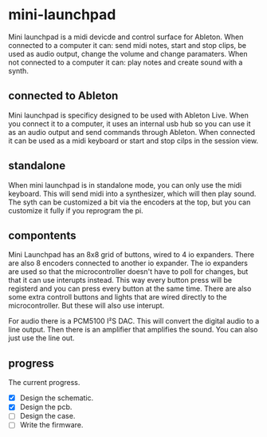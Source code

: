 # mini-launchpad

Mini launchpad is a midi devicde and control surface for Ableton. When connected to a computer it can: send midi notes, start and stop clips, be used as audio output, change the volume and change paramaters. When not connected to a computer it can: play notes and create sound with a synth.

## connected to Ableton

Mini launchpad is specificy designed to be used with Ableton Live. When you connect it to a computer, it uses an internal usb hub so you can use it as an audio output and send commands through Ableton. When connected it can be used as a midi keyboard or start and stop cilps in the session view.

## standalone

When mini launchpad is in standalone mode, you can only use the midi keyboard. This will send midi into a synthesizer, which will then play sound. The syth can be customized a bit via the encoders at the top, but you can customize it fully if you reprogram the pi.

## compontents

Mini Launchpad has an 8x8 grid of buttons, wired to 4 io expanders. There are also 8 encoders connected to another io expander. The io expanders are used so that the microcontroller doesn't have to poll for changes, but that it can use interupts instead. This way every button press will be registerd and you can press every button at the same time. There are also some extra controll buttons and lights that are wired directly to the microcontroller. But these will also use interupt.

For audio there is a PCM5100 I²S DAC. This will convert the digital audio to a line output. Then there is an amplifier that amplifies the sound. You can also just use the line out.

## progress

The current progress.

- [x] Design the schematic.
- [x] Design the pcb.
- [ ] Design the case.
- [ ] Write the firmware.
